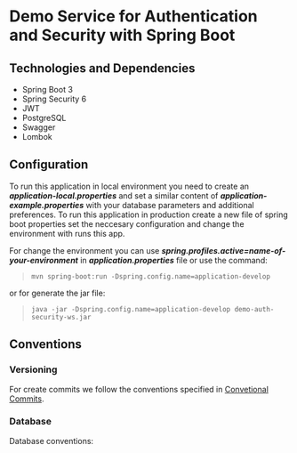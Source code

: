 # Demo Service for Authentication and Security with Spring Boot

## Technologies and Dependencies
* Spring Boot 3
* Spring Security 6
* JWT
* PostgreSQL
* Swagger
* Lombok

## Configuration
To run this application in local environment you need to create an ***application-local.properties*** and set a similar content of ***application-example.properties*** with your database parameters and additional preferences. To run this application in production create a new file of spring boot properties set the neccesary configuration and change the environment with runs this app.

For change the environment you can use ***spring.profiles.active=name-of-your-environment*** in ***application.properties*** file or use the command: 

>`mvn spring-boot:run -Dspring.config.name=application-develop` 

or for generate the jar file: 

>`java -jar -Dspring.config.name=application-develop demo-auth-security-ws.jar`

## Conventions
### Versioning
For create commits we follow the conventions specified in [Convetional Commits](https://www.conventionalcommits.org/en/v1.0.0/).
### Database
Database conventions: 

